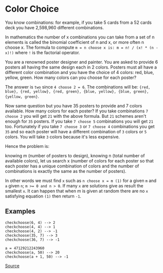 
# Color Choice

You know combinations: for example, if you take 5 cards from
a 52 cards deck you have 2,598,960 different combinations.

In mathematics the number of x combinations you can take from
a set of n elements is called the binomial coefficient of n and x,
or more often n choose x. The formula to compute `m = n choose x
is: m = n! / (x! * (n - x)!)` where `!` is the factorial operator.

You are a renowned poster designer and painter. You are asked to
provide 6 posters all having the same design each in 2 colors.
Posters must all have a different color combination and you have
the choice of 4 colors: red, blue, yellow, green. How many colors
can you choose for each poster?

The answer is `two` since `4 choose 2 = 6`. The combinations will be:
`{red, blue}, {red, yellow}, {red, green}, {blue, yellow}, {blue,
green}, {yellow, green}`.

Now same question but you have 35 posters to provide and 7 colors
available. How many colors for each poster? If you take combinations
`7 choose 2` you will get `21` with the above formula. But `21` schemes
aren't enough for `35` posters. If you take `7 choose 5` combinations
you will get `21` too. Fortunately if you take `7 choose 3` or `7 choose 4`
combinations you get `35` and so each poster will have a different
combination of `3` colors or `5` colors. You will take `3` colors
because it's less expensive.

Hence the problem is:

knowing m (number of posters to design), knowing n (total number of available
colors), let us search x (number of colors for each poster so that each poster
has a unique combination of colors and the number of combinations is exactly
the same as the number of posters).

In other words we must find `x` such as `n choose x = m (1)` for a given `m`
and `a` given `n`; `m >= 0 and n > 0`. If many `x` are solutions give as
result the smallest `x`. It can happen that when m is given at random there
are no `x` satisfying equation `(1)` then return `-1`.

## Examples

```text
checkchoose(6, 4) --> 2
checkchoose(4, 4) --> 1
checkchoose(4, 2) --> -1
checkchoose(35, 7) --> 3
checkchoose(36, 7) --> -1

a = 47129212243960
checkchoose(a, 50) --> 20
checkchoose(a + 1, 50) --> -1
```

[Source](https://www.codewars.com/kata/55be10de92aad5ef28000023/train/python)